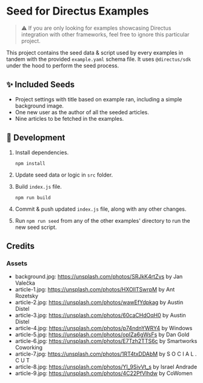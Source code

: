 # Seed for Directus Examples

> ⚠ If you are only looking for examples showcasing Directus integration with other frameworks, feel free to ignore this particular project.

This project contains the seed data & script used by every examples in tandem with the provided `example.yaml` schema file. It uses `@directus/sdk` under the hood to perform the seed process.

## ✨ Included Seeds

- Project settings with title based on example ran, including a simple background image.
- One new user as the author of all the seeded articles.
- Nine articles to be fetched in the examples.

## 🔧 Development

1. Install dependencies.

   ```shell
   npm install
   ```

2. Update seed data or logic in `src` folder.

3. Build `index.js` file.

   ```shell
   npm run build
   ```

4. Commit & push updated `index.js` file, along with any other changes.

5. Run `npm run seed` from any of the other examples' directory to run the new seed script.

## Credits

### Assets

- background.jpg: <https://unsplash.com/photos/SRJkK4rtZvs> by Jan Valečka
- article-1.jpg: <https://unsplash.com/photos/HXOllTSwrpM> by Ant Rozetsky
- article-2.jpg: <https://unsplash.com/photos/wawEfYdpkag> by Austin Distel
- article-3.jpg: <https://unsplash.com/photos/60caCHdOqH0> by Austin Distel
- article-4.jpg: <https://unsplash.com/photos/p74ndnYWRY4> by Windows
- article-5.jpg: <https://unsplash.com/photos/opIZa6gWsFs> by Dan Gold
- article-6.jpg: <https://unsplash.com/photos/E7Tzh2TTS6c> by Smartworks Coworking
- article-7.jpg: <https://unsplash.com/photos/1RT4txDDAbM> by S O C I A L . C U T
- article-8.jpg: <https://unsplash.com/photos/YI_9SivVt_s> by Israel Andrade
- article-9.jpg: <https://unsplash.com/photos/4C22PfVlhdw> by CoWomen

